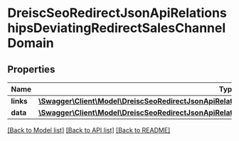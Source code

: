 # DreiscSeoRedirectJsonApiRelationshipsDeviatingRedirectSalesChannelDomain

## Properties
Name | Type | Description | Notes
------------ | ------------- | ------------- | -------------
**links** | [**\Swagger\Client\Model\DreiscSeoRedirectJsonApiRelationshipsDeviatingRedirectSalesChannelDomainLinks**](DreiscSeoRedirectJsonApiRelationshipsDeviatingRedirectSalesChannelDomainLinks.md) |  | [optional] 
**data** | [**\Swagger\Client\Model\DreiscSeoRedirectJsonApiRelationshipsDeviatingRedirectSalesChannelDomainData**](DreiscSeoRedirectJsonApiRelationshipsDeviatingRedirectSalesChannelDomainData.md) |  | [optional] 

[[Back to Model list]](../../README.md#documentation-for-models) [[Back to API list]](../../README.md#documentation-for-api-endpoints) [[Back to README]](../../README.md)

